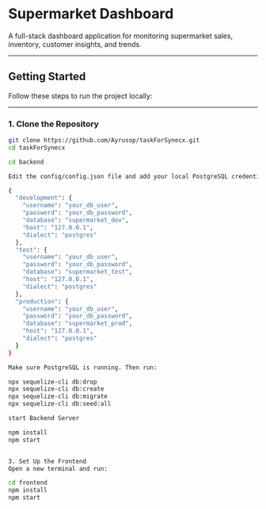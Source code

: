 #  Supermarket Dashboard

A full-stack dashboard application for monitoring supermarket sales, inventory, customer insights, and trends.

---

##  Getting Started

Follow these steps to run the project locally:

---

###  1. Clone the Repository

```bash
git clone https://github.com/Ayrusop/taskForSynecx.git
cd taskForSynecx

cd backend

Edit the config/config.json file and add your local PostgreSQL credentials for development, test, and production like so:

{
  "development": {
    "username": "your_db_user",
    "password": "your_db_password",
    "database": "supermarket_dev",
    "host": "127.0.0.1",
    "dialect": "postgres"
  },
  "test": {
    "username": "your_db_user",
    "password": "your_db_password",
    "database": "supermarket_test",
    "host": "127.0.0.1",
    "dialect": "postgres"
  },
  "production": {
    "username": "your_db_user",
    "password": "your_db_password",
    "database": "supermarket_prod",
    "host": "127.0.0.1",
    "dialect": "postgres"
  }
}

Make sure PostgreSQL is running. Then run:

npx sequelize-cli db:drop
npx sequelize-cli db:create
npx sequelize-cli db:migrate
npx sequelize-cli db:seed:all

start Backend Server

npm install
npm start


3. Set Up the Frontend
Open a new terminal and run:

cd frontend
npm install
npm start